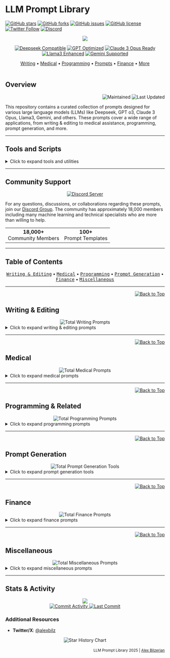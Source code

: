 # LLM Prompt Library
[![GitHub stars](https://img.shields.io/github/stars/abilzerian/LLM-Prompt-Library?style=for-the-badge)](https://github.com/abilzerian/LLM-Prompt-Library/stargazers)
[![GitHub forks](https://img.shields.io/github/forks/abilzerian/LLM-Prompt-Library?style=for-the-badge)](https://github.com/abilzerian/LLM-Prompt-Library/network/members)
[![GitHub issues](https://img.shields.io/github/issues/abilzerian/LLM-Prompt-Library?style=for-the-badge)](https://github.com/abilzerian/LLM-Prompt-Library/issues)
[![GitHub license](https://img.shields.io/github/license/abilzerian/LLM-Prompt-Library?style=for-the-badge)](https://github.com/abilzerian/LLM-Prompt-Library/blob/main/LICENSE)
[![Twitter Follow](https://img.shields.io/twitter/follow/alexbilz?style=for-the-badge)](https://twitter.com/alexbilz)
[![Discord](https://img.shields.io/discord/1051259432199266374?style=for-the-badge&logo=discord)](https://discord.gg/chatgpt-prompt-engineering-1051259432199266374)

<div align="center">
  <img src="https://readme-typing-svg.herokuapp.com/?lines=Prompt+Engineering+Library;18,000%2B+AI+Practitioners;Dozens+of+Curated+Prompts;Multi-Model+Support&font=Fira%20Code&center=true&width=380&height=50&duration=4000&pause=1000">
</div>

<p align="center">
  <a href="https://deepseek.ai"><img src="https://img.shields.io/badge/Deepseek-Compatible-blue" alt="Deepseek Compatible"></a>
  <a href="https://openai.com/"><img src="https://img.shields.io/badge/GPT_o3-Optimized-green" alt="GPT Optimized"></a>
  <a href="https://www.anthropic.com/claude"><img src="https://img.shields.io/badge/Claude-Ready-purple" alt="Claude 3 Opus Ready"></a>
  <a href="https://ai.meta.com/llama/"><img src="https://img.shields.io/badge/Llama3-Enhanced-orange" alt="Llama3 Enhanced"></a>
  <a href="https://gemini.google.com"><img src="https://img.shields.io/badge/Gemini-Supported-red" alt="Gemini Supported"></a>
</p>

<div align="center">
  <a href="#writing--editing">Writing</a> •
  <a href="#medical">Medical</a> •
  <a href="#programming--related">Programming</a> •
  <a href="#prompt-generation">Prompts</a> •
  <a href="#finance">Finance</a> •
  <a href="#miscellaneous">More</a>
</div>

<br>

## Overview

<div align="right">
  <img src="https://img.shields.io/badge/Maintained%3F-Yes-brightgreen" alt="Maintained">
  <img src="https://img.shields.io/badge/Last%20Updated-2025-blue" alt="Last Updated">
</div>

This repository contains a curated collection of prompts designed for various large language models (LLMs) like Deepseek, GPT o3, Claude 3 Opus, Llama3, Gemini, and others. These prompts cover a wide range of applications, from writing & editing to medical assistance, programming, prompt generation, and more.

---

## Tools and Scripts

<details>
<summary>Click to expand tools and utilities</summary>

The library includes several tools to help you work with prompts:

- **🔍 Prompt Validator** - Validates the format and contents of prompt files to ensure they meet our standards.
- **🔄 Prompt Mixer** - Create new prompts by mixing and matching elements from existing prompts.
- **🔢 Token Counter** - Analyze prompt files to count tokens and estimate API costs.
- **📊 Prompt Analyzer** - Evaluate the quality of prompts and get suggestions for improvements.
- **🔄 Prompt Evolution** - Automatically optimize prompts through iterative self-improvement cycles.
- **💰 Financial Metacognition** - Analyze AI interpretations of financial prompts to detect biases and limitations.

For detailed usage information and examples, see the [scripts README](scripts/README.md).

*Coming Soon*:
- **🖼️ Multimodal Prompt Framework** - Create and optimize prompts that combine text, images, audio, and video inputs.
- **🧠 Adaptive Learning System** - Dynamically adjust prompts based on user interaction patterns and performance metrics.
- **📚 RAG Integration Tools** - Enhance prompts with Retrieval-Augmented Generation capabilities for improved knowledge access.
- **🔮 Meta-Prompting Engine** - Generate and refine prompts using LLMs for other LLMs or themselves.

</details>

---

## Community Support 

<div align="center">
  <a href="https://discord.gg/chatgpt-prompt-engineering-1051259432199266374">
    <img src="https://img.shields.io/discord/1051259432199266374?style=for-the-badge&logo=discord&logoColor=white&label=Join%20Discord&color=5865F2" alt="Discord Server">
  </a>
</div>

For any questions, discussions, or collaborations regarding these prompts, join our [Discord Group](https://discord.gg/chatgpt-prompt-engineering-1051259432199266374). The community has approximately 18,000 members including many machine learning and technical specialists who are more than willing to help.

<div align="center">
  <table>
    <tr>
      <td align="center"><b>18,000+</b><br>Community Members</td>
      <td align="center"><b>100+</b><br>Prompt Templates</td>
    </tr>
  </table>
</div>

---

## Table of Contents

<div align="center">
  <kbd><a href="#writing--editing">Writing & Editing</a></kbd> •
  <kbd><a href="#medical">Medical</a></kbd> •
  <kbd><a href="#programming--related">Programming</a></kbd> •
  <kbd><a href="#prompt-generation">Prompt Generation</a></kbd> •
  <kbd><a href="#finance">Finance</a></kbd> •
  <kbd><a href="#miscellaneous">Miscellaneous</a></kbd>
</div>

---

<div align="right">
  <a href="#llm-prompt-library">
    <img src="https://img.shields.io/badge/⬆️-Back_to_Top-orange" alt="Back to Top">
  </a>
</div>

## Writing & Editing

<div align="center">
  <img src="https://img.shields.io/badge/Total_Prompts-15+-blue" alt="Total Writing Prompts">
</div>

<details>
<summary>Click to expand writing & editing prompts</summary>

### Verification
- [Accuracy Confirmation](https://github.com/abilzerian/LLM-Prompt-Library/blob/main/prompts/writing_editing/verification/Accuracy%20Confirmation.md): Confirm that all factual details provided in the input are accurate, highlighting any inaccuracies using advanced markdown formatting.

### Extraction & Summarization
- [Action Items](https://github.com/abilzerian/LLM-Prompt-Library/blob/main/prompts/writing_editing/extraction_summarization/Action%20Items.md): Extract actionable items from the provided text, listing them in bullet point format.
- [Book Summary](https://github.com/abilzerian/LLM-Prompt-Library/blob/main/prompts/writing_editing/extraction_summarization/Book%20Summary.md): Summarize books into concise bullet points.
- [Comprehensive Analysis](https://github.com/abilzerian/LLM-Prompt-Library/blob/main/prompts/writing_editing/extraction_summarization/Comprehensive%20Analysis.md): Perform an in-depth analysis and summarization of complex content.
- [Non-Fiction Analysis](https://github.com/abilzerian/LLM-Prompt-Library/blob/main/prompts/writing_editing/extraction_summarization/Non-Fiction%20Analysis.md): Analyze non-fiction content and provide key insights.
- [Short Summary](https://github.com/abilzerian/LLM-Prompt-Library/blob/main/prompts/writing_editing/extraction_summarization/Short%20Summary.md): Offer a brief summary in a concise format.
- [NotesGPT](https://github.com/abilzerian/LLM-Prompt-Library/blob/main/prompts/writing_editing/extraction_summarization/NotesGPT.md): Create notes by extracting essential information from the text.
- [Poem Analysis](https://github.com/abilzerian/LLM-Prompt-Library/blob/main/prompts/writing_editing/extraction_summarization/Poem%20Analysis.md): Analyze poetic content and provide insights and interpretations.

### Editing & Revision
- [Preserve Technical Terminology](https://github.com/abilzerian/LLM-Prompt-Library/blob/main/prompts/writing_editing/editing_revision/Preserve%20Technical%20Terminology.md): Maintain technical jargon and terminology while refining text.
- [Proofread](https://github.com/abilzerian/LLM-Prompt-Library/blob/main/prompts/writing_editing/editing_revision/Proofread.md): Identify and correct grammatical errors to improve clarity.
- [Rewrite](https://github.com/abilzerian/LLM-Prompt-Library/blob/main/prompts/writing_editing/editing_revision/Rewrite.md): Transform the text for enhanced clarity or style.
- [Formatting](https://github.com/abilzerian/LLM-Prompt-Library/blob/main/prompts/writing_editing/editing_revision/formatting.md): Format text for compatibility with different platforms.

### Educational
- [Teach](https://github.com/abilzerian/LLM-Prompt-Library/blob/main/prompts/writing_editing/educational/Teach.md): Instruct and educate by providing tests and guidance on a specific subject.
- [Thought Stream Transcription](https://github.com/abilzerian/LLM-Prompt-Library/blob/main/prompts/writing_editing/educational/Thought%20Stream%20Transcription.md): Transcribe thought processes into organized narratives.

### Style Emulation
- [Hemingway](https://github.com/abilzerian/LLM-Prompt-Library/blob/main/prompts/writing_editing/style_emulation/hemingway): Write in the distinctive style of Ernest Hemingway.

</details>

---

<div align="right">
  <a href="#llm-prompt-library">
    <img src="https://img.shields.io/badge/⬆️-Back_to_Top-orange" alt="Back to Top">
  </a>
</div>

## Medical

<div align="center">
  <img src="https://img.shields.io/badge/Total_Prompts-3+-blue" alt="Total Medical Prompts">
</div>

<details>
<summary>Click to expand medical prompts</summary>

- [Medical-Bot](https://github.com/abilzerian/LLM-Prompt-Library/blob/main/prompts/medical/Medical-Bot): Provide medical assistance and answer health-related queries.
- [Psychologist](https://github.com/abilzerian/LLM-Prompt-Library/blob/main/prompts/medical/psychologist): Engage in simulated psychological sessions using techniques inspired by Charles R. Snyder's theory of hope.
- [Cognitive Bias Assessment Tool](https://github.com/abilzerian/LLM-Prompt-Library/blob/main/prompts/medical/Cognitive%20Bias%20Assessment%20Tool.md): Analyze text for cognitive biases and manipulation techniques.

</details>

---

<div align="right">
  <a href="#llm-prompt-library">
    <img src="https://img.shields.io/badge/⬆️-Back_to_Top-orange" alt="Back to Top">
  </a>
</div>

## Programming & Related

<div align="center">
  <img src="https://img.shields.io/badge/Total_Prompts-15+-blue" alt="Total Programming Prompts">
</div>

<details>
<summary>Click to expand programming prompts</summary>

- [AWS Architect](https://github.com/abilzerian/LLM-Prompt-Library/blob/main/prompts/programming/AWS%20Architect.md): Generate AWS architecture diagrams and related code.
- [Code_Explainer](https://github.com/abilzerian/LLM-Prompt-Library/blob/main/prompts/programming/Code_Explainer.md): Provide plain English explanations for code snippets.
- [Copilot](https://github.com/abilzerian/LLM-Prompt-Library/blob/main/prompts/programming/Copilot.md): Assist in code completion and suggestions.
- [Cursor IDE Prompt](https://github.com/abilzerian/LLM-Prompt-Library/blob/main/prompts/programming/cursor_IDE_prompt.md): Follow specific rules for AI within the Cursor IDE.
- [Data Conversion Specialist](https://github.com/abilzerian/LLM-Prompt-Library/blob/main/prompts/programming/Data_Conversion_Specialist.md): Assist in converting data formats.
- [ExcelFormulas](https://github.com/abilzerian/LLM-Prompt-Library/blob/main/prompts/programming/ExcelFormulas.md): Generate and troubleshoot Excel formulas.
- [HTML](https://github.com/abilzerian/LLM-Prompt-Library/blob/main/prompts/programming/HTML.md): Generate HTML code snippets.
- [LaTeX Specialist](https://github.com/abilzerian/LLM-Prompt-Library/blob/main/prompts/programming/LaTeX_specialist.md): Help with LaTeX typesetting and formatting.
- [OnePageWebsite](https://github.com/abilzerian/LLM-Prompt-Library/blob/main/prompts/programming/OnePageWebsite.md): Create single-page website templates.
- [Python](https://github.com/abilzerian/LLM-Prompt-Library/blob/main/prompts/programming/Python.md): Assist with Python coding and troubleshooting.
- [PythonBugFixer](https://github.com/abilzerian/LLM-Prompt-Library/blob/main/prompts/programming/PythonBugFixer.md): Identify and fix bugs in Python code.
- [Scientific Data Visualizer](https://github.com/abilzerian/LLM-Prompt-Library/blob/main/prompts/programming/Scientific%20Data%20Visualizer.md): Create visualizations for scientific data.
- [UnstructuredText_to_JSON](https://github.com/abilzerian/LLM-Prompt-Library/blob/main/prompts/programming/UnstructuredText_to_JSON.md): Convert unstructured text into JSON tables.
- [Wolfram](https://github.com/abilzerian/LLM-Prompt-Library/blob/main/prompts/programming/Wolfram.md): Integrate with Wolfram for advanced computational queries.
- [Commit Messages](https://github.com/abilzerian/LLM-Prompt-Library/blob/main/prompts/programming/commit%20messages.md): Generate commit messages for version control systems.

</details>

---

<div align="right">
  <a href="#llm-prompt-library">
    <img src="https://img.shields.io/badge/⬆️-Back_to_Top-orange" alt="Back to Top">
  </a>
</div>

## Prompt Generation

<div align="center">
  <img src="https://img.shields.io/badge/Total_Prompts-6+-blue" alt="Total Prompt Generation Tools">
</div>

<details>
<summary>Click to expand prompt generation tools</summary>

- [DALL-E](https://github.com/abilzerian/LLM-Prompt-Library/blob/main/prompts/prompt_generation/DALL-E.md): Generate prompts for DALL-E image generation.
- [Midjourney](https://github.com/abilzerian/LLM-Prompt-Library/blob/main/prompts/prompt_generation/Midjourney.md): Create intermediate prompts for longer tasks.
- [Prompt Creator](https://github.com/abilzerian/LLM-Prompt-Library/blob/main/prompts/prompt_generation/Prompt%20Creator.md): Craft custom prompts for various applications.
- [PromptScript](https://github.com/abilzerian/LLM-Prompt-Library/blob/main/prompts/prompt_generation/PromptScript.md): Generate scripts to drive prompt-based workflows.
- [PromptScriptEngineer](https://github.com/abilzerian/LLM-Prompt-Library/blob/main/prompts/prompt_generation/PromptScriptEngineer.md): Develop detailed script prompts for specific tasks.
- [ScriptingTemplate](https://github.com/abilzerian/LLM-Prompt-Library/blob/main/prompts/prompt_generation/ScriptingTemplate.md): Provide template scripts for various use cases.

</details>

---

<div align="right">
  <a href="#llm-prompt-library">
    <img src="https://img.shields.io/badge/⬆️-Back_to_Top-orange" alt="Back to Top">
  </a>
</div>

## Finance

<div align="center">
  <img src="https://img.shields.io/badge/Total_Prompts-2+-blue" alt="Total Finance Prompts">
</div>

<details>
<summary>Click to expand finance prompts</summary>

- [10-KAnalyzer](https://github.com/abilzerian/LLM-Prompt-Library/blob/main/prompts/finance/10-KAnalyzer.md): Analyze 10-K reports with detailed breakdowns.
- [Venture Capitalist](https://github.com/abilzerian/LLM-Prompt-Library/blob/main/prompts/finance/venturecapitalist.md): Emulate the tone and style of a venture capitalist.

</details>

---

<div align="right">
  <a href="#llm-prompt-library">
    <img src="https://img.shields.io/badge/⬆️-Back_to_Top-orange" alt="Back to Top">
  </a>
</div>

## Miscellaneous

<div align="center">
  <img src="https://img.shields.io/badge/Total_Prompts-8+-blue" alt="Total Miscellaneous Prompts">
</div>

<details>
<summary>Click to expand miscellaneous prompts</summary>

- [ChatAGI](https://github.com/abilzerian/LLM-Prompt-Library/blob/main/prompts/miscellaneous/ChatAGI.md): Engage in jailbreak or creative tasks using ChatAGI.
- [Code Anything Now](https://github.com/abilzerian/LLM-Prompt-Library/blob/main/prompts/miscellaneous/Code%20Anything%20Now.md): Generate general-purpose code on demand.
- [Custom Instructions](https://github.com/abilzerian/LLM-Prompt-Library/blob/main/prompts/miscellaneous/Custom%20Instructions.md): Create tailored instructions for ChatGPT.
- [MultiverseGPT](https://github.com/abilzerian/LLM-Prompt-Library/blob/main/prompts/miscellaneous/MultiverseGPT.md): Generate diverse scenarios and responses.
- [Antikythera](https://github.com/abilzerian/LLM-Prompt-Library/blob/main/prompts/miscellaneous/antikythera): Use as a jailbreak prompt.
- [Bitmap](https://github.com/abilzerian/LLM-Prompt-Library/blob/main/prompts/miscellaneous/bitmap): Generate bitmap images programmatically.
- [Graphing](https://github.com/abilzerian/LLM-Prompt-Library/blob/main/prompts/miscellaneous/graphing): Create graphs and charts from data.
- [TextAdventure](https://github.com/abilzerian/LLM-Prompt-Library/blob/main/prompts/miscellaneous/textadventure): Generate interactive text-based adventure games.

</details>

---

## Stats & Activity

<div align="center">
  <a href="https://github.com/abilzerian/LLM-Prompt-Library/graphs/contributors">
    <img src="https://contrib.rocks/image?repo=abilzerian/LLM-Prompt-Library" />
  </a>
</div>

<div align="center">
  <a href="https://github.com/abilzerian/LLM-Prompt-Library/pulse">
    <img src="https://img.shields.io/github/commit-activity/m/abilzerian/LLM-Prompt-Library?style=flat-square" alt="Commit Activity">
  </a>
  <a href="https://github.com/abilzerian/LLM-Prompt-Library/graphs/code-frequency">
    <img src="https://img.shields.io/github/last-commit/abilzerian/LLM-Prompt-Library?style=flat-square" alt="Last Commit">
  </a>
</div>

### Additional Resources
- **Twitter/X**: [@alexbilz](https://x.com/alexbilz)

<div align="center">

<picture>
  <source media="(prefers-color-scheme: dark)" srcset="https://api.star-history.com/svg?repos=abilzerian/LLM-Prompt-Library&type=Date&theme=dark" />
  <source media="(prefers-color-scheme: light)" srcset="https://api.star-history.com/svg?repos=abilzerian/LLM-Prompt-Library&type=Date" />
  <img alt="Star History Chart" src="https://api.star-history.com/svg?repos=abilzerian/LLM-Prompt-Library&type=Date" />
</picture>

</div>

<div align="right">
<br>
<sub>LLM Prompt Library 2025 | <a href="https://github.com/abilzerian">Alex Bilzerian</a></sub>
</div>
